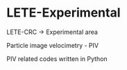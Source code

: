 # LETE-Experimental
LETE-CRC -> Experimental area

Particle image velocimetry - PIV

PIV related codes written in Python